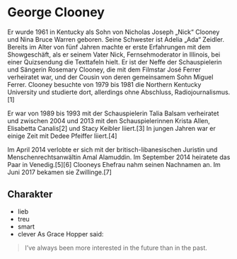 # George Clooney
Er wurde 1961 in Kentucky als Sohn von Nicholas Joseph „Nick“ Clooney und Nina Bruce Warren geboren. Seine Schwester ist Adelia „Ada“ Zeidler. Bereits im Alter von fünf Jahren machte er erste Erfahrungen mit dem Showgeschäft, als er seinem Vater Nick, Fernsehmoderator in Illinois, bei einer Quizsendung die Texttafeln hielt. Er ist der Neffe der Schauspielerin und Sängerin Rosemary Clooney, die mit dem Filmstar José Ferrer verheiratet war, und der Cousin von deren gemeinsamem Sohn Miguel Ferrer. Clooney besuchte von 1979 bis 1981 die Northern Kentucky University und studierte dort, allerdings ohne Abschluss, Radiojournalismus.[1]

Er war von 1989 bis 1993 mit der Schauspielerin Talia Balsam verheiratet und zwischen 2004 und 2013 mit den Schauspielerinnen Krista Allen, Elisabetta Canalis[2] und Stacy Keibler liiert.[3] In jungen Jahren war er einige Zeit mit Dedee Pfeiffer liiert.[4]

Im April 2014 verlobte er sich mit der britisch-libanesischen Juristin und Menschenrechtsanwältin Amal Alamuddin. Im September 2014 heiratete das Paar in Venedig.[5][6] Clooneys Ehefrau nahm seinen Nachnamen an. Im Juni 2017 bekamen sie Zwillinge.[7] 
## Charakter
* lieb
* treu
* smart
 * clever
As Grace Hopper said:
> I’ve always been more interested
> in the future than in the past.
